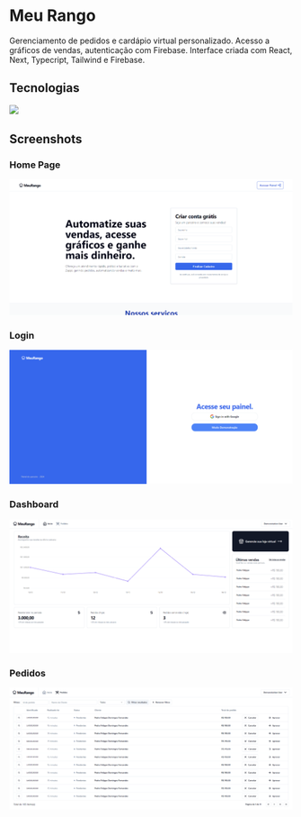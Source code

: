 # Meu Rango

Gerenciamento de pedidos e cardápio virtual personalizado. Acesso a gráficos de vendas, autenticação com Firebase. Interface criada com React, Next, Typecript, Tailwind e Firebase.

## Tecnologias

<img src="https://skillicons.dev/icons?i=javascript,react,nextjs,tailwind,typescript,firebase" />

## Screenshots

### Home Page

![1](./screens//landing.png)

### Login

![4](./screens//login.png)

### Dashboard

![6](./screens//dashboard.png)

### Pedidos

![6](./screens//orders.png)
